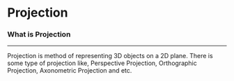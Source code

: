 # Projection
### What is Projection
---
Projection is method of representing 3D objects on a 2D plane. There is some type of projection like, Perspective Projection, Orthographic Projection, Axonometric Projection and etc.
